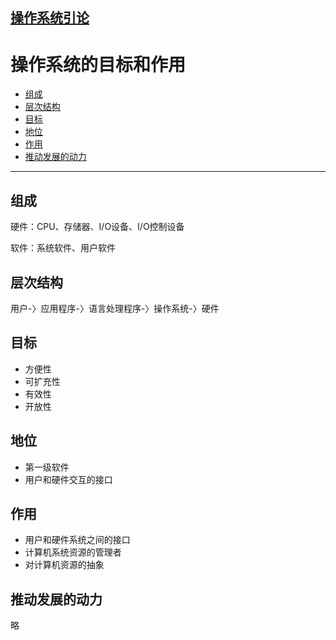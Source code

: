 ## [操作系统引论](../操作系统原理.md)
# 操作系统的目标和作用
<!-- vscode-markdown-toc -->
* [组成](#1)
* [层次结构](#2)
* [目标](#3)
* [地位](#4)
* [作用](#5)
* [推动发展的动力](#6)

<!-- vscode-markdown-toc-config
	numbering=true
	autoSave=true
	/vscode-markdown-toc-config -->
<!-- /vscode-markdown-toc -->
---
## <a name='1'></a>组成

硬件：CPU、存储器、I/O设备、I/O控制设备

软件：系统软件、用户软件

## <a name='2'></a>层次结构

用户-〉应用程序-〉语言处理程序-〉操作系统-〉硬件

## <a name='3'></a>目标
* 方便性
* 可扩充性
* 有效性
* 开放性

## <a name='4'></a>地位

* 第一级软件
* 用户和硬件交互的接口

## <a name='5'></a>作用
* 用户和硬件系统之间的接口
* 计算机系统资源的管理者
* 对计算机资源的抽象

## <a name='6'></a>推动发展的动力
略